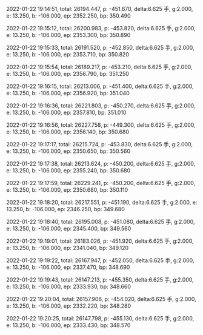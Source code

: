 2022-01-22 19:14:51, total: 26194.447, p: -451.670, delta:6.625 手, g:2.000, e: 13.250, b: -106.000, ep: 2352.250, bp: 350.490

2022-01-22 19:15:12, total: 26200.983, p: -453.820, delta:6.625 手, g:2.000, e: 13.250, b: -106.000, ep: 2353.300, bp: 350.890

2022-01-22 19:15:33, total: 26191.520, p: -452.850, delta:6.625 手, g:2.000, e: 13.250, b: -106.000, ep: 2353.710, bp: 350.820

2022-01-22 19:15:54, total: 26189.217, p: -453.210, delta:6.625 手, g:2.000, e: 13.250, b: -106.000, ep: 2356.790, bp: 351.250

2022-01-22 19:16:15, total: 26213.006, p: -451.400, delta:6.625 手, g:2.000, e: 13.250, b: -106.000, ep: 2356.920, bp: 351.040

2022-01-22 19:16:36, total: 26221.803, p: -450.270, delta:6.625 手, g:2.000, e: 13.250, b: -106.000, ep: 2357.810, bp: 351.010

2022-01-22 19:16:56, total: 26227.758, p: -449.300, delta:6.625 手, g:2.000, e: 13.250, b: -106.000, ep: 2356.140, bp: 350.680

2022-01-22 19:17:17, total: 26215.724, p: -453.830, delta:6.625 手, g:2.000, e: 13.250, b: -106.000, ep: 2350.650, bp: 350.560

2022-01-22 19:17:38, total: 26213.624, p: -450.200, delta:6.625 手, g:2.000, e: 13.250, b: -106.000, ep: 2355.240, bp: 350.680

2022-01-22 19:17:59, total: 26229.241, p: -450.200, delta:6.625 手, g:2.000, e: 13.250, b: -106.000, ep: 2350.680, bp: 350.110

2022-01-22 19:18:20, total: 26217.551, p: -451.190, delta:6.625 手, g:2.000, e: 13.250, b: -106.000, ep: 2346.250, bp: 349.680

2022-01-22 19:18:40, total: 26195.008, p: -451.080, delta:6.625 手, g:2.000, e: 13.250, b: -106.000, ep: 2345.400, bp: 349.560

2022-01-22 19:19:01, total: 26183.026, p: -451.920, delta:6.625 手, g:2.000, e: 13.250, b: -106.000, ep: 2341.040, bp: 349.120

2022-01-22 19:19:22, total: 26167.947, p: -452.050, delta:6.625 手, g:2.000, e: 13.250, b: -106.000, ep: 2337.470, bp: 348.690

2022-01-22 19:19:43, total: 26147.213, p: -455.350, delta:6.625 手, g:2.000, e: 13.250, b: -106.000, ep: 2333.930, bp: 348.660

2022-01-22 19:20:04, total: 26157.906, p: -454.020, delta:6.625 手, g:2.000, e: 13.250, b: -106.000, ep: 2332.220, bp: 348.280

2022-01-22 19:20:25, total: 26147.798, p: -455.130, delta:6.625 手, g:2.000, e: 13.250, b: -106.000, ep: 2333.430, bp: 348.570